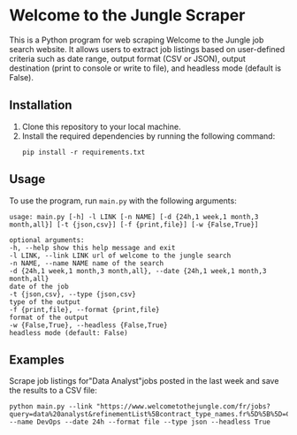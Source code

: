 
# Welcome to the Jungle Scraper

This is a Python program for web scraping Welcome to the Jungle job search website. It allows users to extract job listings based on user-defined criteria such as date range, output format (CSV or JSON), output destination (print to console or write to file), and headless mode (default is False).

## Installation

1. Clone this repository to your local machine.
2. Install the required dependencies by running the following command:
   ```
   pip install -r requirements.txt
   ```

## Usage

To use the program, run `main.py` with the following arguments:

```
usage: main.py [-h] -l LINK [-n NAME] [-d {24h,1 week,1 month,3 month,all}] [-t {json,csv}] [-f {print,file}] [-w {False,True}]

optional arguments:
-h, --help show this help message and exit
-l LINK, --link LINK url of welcome to the jungle search
-n NAME, --name NAME name of the search
-d {24h,1 week,1 month,3 month,all}, --date {24h,1 week,1 month,3 month,all}
date of the job
-t {json,csv}, --type {json,csv}
type of the output
-f {print,file}, --format {print,file}
format of the output
-w {False,True}, --headless {False,True}
headless mode (default: False)
```


## Examples

Scrape job listings for"Data Analyst"jobs posted in the last week and save the results to a CSV file:

```
python main.py --link "https://www.welcometothejungle.com/fr/jobs?query=data%20analyst&refinementList%5Bcontract_type_names.fr%5D%5B%5D=CDI&refinementList%5Bprofession_names.fr%5D%5B%5D=Data&" --name DevOps --date 24h --format file --type json --headless True
```
